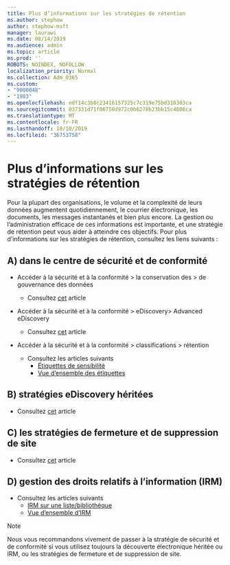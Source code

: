 ```yaml
---
title: Plus d’informations sur les stratégies de rétention
ms.author: stephow
author: stephow-msft
manager: laurawi
ms.date: 08/14/2019
ms.audience: admin
ms.topic: article
ms.prod: ''
ROBOTS: NOINDEX, NOFOLLOW
localization_priority: Normal
ms.collection: Adm_O365
ms.custom:
- "9000048"
- "1983"
ms.openlocfilehash: edf14c3b8c23416157325c7c319e75bd318303ca
ms.sourcegitcommit: 037331d71f06750d972c0b6278b23bb15c4806ca
ms.translationtype: MT
ms.contentlocale: fr-FR
ms.lasthandoff: 10/18/2019
ms.locfileid: "36753758"
---
```

# <a name="more-info-about-retention-policies"></a>Plus d’informations sur les stratégies de rétention

Pour la plupart des organisations, le volume et la complexité de leurs données augmentent quotidiennement, le courrier électronique, les documents, les messages instantanés et bien plus encore. La gestion ou l’administration efficace de ces informations est importante, et une stratégie de rétention peut vous aider à atteindre ces objectifs. Pour plus d’informations sur les stratégies de rétention, consultez les liens suivants :

## <a name="a-from-security-and-compliance-center"></a>A) dans le centre de sécurité et de conformité

- Accéder à la sécurité et à la conformité > la conservation des > de gouvernance des données
  - Consultez [cet](https://docs.microsoft.com/office365/securitycompliance/retention-policies) article

- Accéder à la sécurité et à la conformité > eDiscovery> Advanced eDiscovery 
  - Consultez [cet](https://docs.microsoft.com/office365/securitycompliance/ediscovery-cases) article

- Accéder à la sécurité et à la conformité > classifications > rétention
  - Consultez les articles suivants
    - [Étiquettes de sensibilité](https://docs.microsoft.com/office365/securitycompliance/sensitivity-labels)
    - [Vue d’ensemble des étiquettes](https://docs.microsoft.com/office365/securitycompliance/labels)

## <a name="b-legacy-ediscovery-policies"></a>B) stratégies eDiscovery héritées

- Consultez [cet](https://support.office.com/article/Set-up-an-eDiscovery-Center-in-SharePoint-Online-A18F8975-AA7F-43B4-A7D6-001D14744D8E) article

## <a name="c-site-closure-and-deletion-policies"></a>C) les stratégies de fermeture et de suppression de site

- Consultez [cet](https://support.office.com/article/Use-policies-for-site-closure-and-deletion-A8280D82-27FD-48C5-9ADF-8A5431208BA5) article  

## <a name="d-information-rights-management-irm"></a>D) gestion des droits relatifs à l’information (IRM)

- Consultez les articles suivants
  - [IRM sur une liste/bibliothèque](https://support.office.com/article/apply-information-rights-management-to-a-list-or-library-3bdb5c4e-94fc-4741-b02f-4e7cc3c54aa1)
  - [Vue d’ensemble d’IRM](https://support.office.com/article/create-and-apply-information-management-policies-eb501fe9-2ef6-4150-945a-65a6451ee9e9)

> [!Note]
> Nous vous recommandons vivement de passer à la stratégie de sécurité et de conformité si vous utilisez toujours la découverte électronique héritée ou IRM, ou les stratégies de fermeture et de suppression de site.
